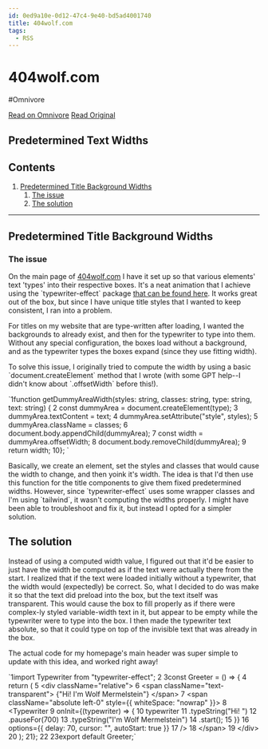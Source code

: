 ```yaml
---
id: 0ed9a10e-0d12-47c4-9e40-bd5ad4001740
title: 404wolf.com
tags:
  - RSS
---
```


# 404wolf.com
#Omnivore

[Read on Omnivore](https://omnivore.app/me/-1912a8b233a)
[Read Original](https://404wolf.com/posts/blog/hackyCssStuff)



##  Predetermined Text Widths 

## Contents

1. [Predetermined Title Background Widths](#predetermined-title-background-widths)  
   1. [The issue](#the-issue)  
   2. [The solution](#the-solution)

---

## Predetermined Title Background Widths

### The issue

On the main page of [404wolf.com](https:&#x2F;&#x2F;404wolf.com&#x2F;) I have it set up so that various elements&#39; text &#39;types&#39; into their respective boxes. It&#39;s a neat animation that I achieve using the &#x60;typewriter-effect&#x60; package [that can be found here](https:&#x2F;&#x2F;www.npmjs.com&#x2F;package&#x2F;typewriter-effect). It works great out of the box, but since I have unique title styles that I wanted to keep consistent, I ran into a problem.

For titles on my website that are type-written after loading, I wanted the backgrounds to already exist, and then for the typewriter to type into them. Without any special configuration, the boxes load without a background, and as the typewriter types the boxes expand (since they use fitting width).

To solve this issue, I originally tried to compute the width by using a basic &#x60;document.createElement&#x60; method that I wrote (with some GPT help--I didn&#39;t know about &#x60;.offsetWidth&#x60; before this!).

&#x60;1function getDummyAreaWidth(styles: string, classes: string, type: string, text: string) {
2    const dummyArea &#x3D; document.createElement(type);
3    dummyArea.textContent &#x3D; text;
4    dummyArea.setAttribute(&quot;style&quot;, styles);
5    dummyArea.className &#x3D; classes;
6    document.body.appendChild(dummyArea);
7    const width &#x3D; dummyArea.offsetWidth;
8    document.body.removeChild(dummyArea);
9    return width;
10}; &#x60;

Basically, we create an element, set the styles and classes that would cause the width to change, and then yoink it&#39;s width. The idea is that I&#39;d then use this function for the title components to give them fixed predetermined widths. However, since &#x60;typewriter-effect&#x60; uses some wrapper classes and I&#39;m using &#x60;tailwind&#x60;, it wasn&#39;t computing the widths properly. I might have been able to troubleshoot and fix it, but instead I opted for a simpler solution.

## The solution

Instead of using a computed width value, I figured out that it&#39;d be easier to just have the width be computed as if the text were actually there from the start. I realized that if the text were loaded initially without a typewriter, that the width would (expectedly) be correct. So, what I decided to do was make it so that the text did preload into the box, but the text itself was transparent. This would cause the box to fill properly as if there were complex-ly styled variable-width text in it, but appear to be empty while the typewriter were to type into the box. I then made the typewriter text absolute, so that it could type on top of the invisible text that was already in the box.

The actual code for my homepage&#39;s main header was super simple to update with this idea, and worked right away!

&#x60;1import Typewriter from &quot;typewriter-effect&quot;;
2
3const Greeter &#x3D; () &#x3D;&gt; {
4    return (
5        &lt;div className&#x3D;&quot;relative&quot;&gt; 
6            &lt;span className&#x3D;&quot;text-transparent&quot;&gt; {&quot;Hi! I&#39;m Wolf Mermelstein&quot;} &lt;&#x2F;span&gt;
7            &lt;span className&#x3D;&quot;absolute left-0&quot; style&#x3D;{{ whiteSpace: &quot;nowrap&quot; }}&gt;
8                &lt;Typewriter
9                    onInit&#x3D;{(typewriter) &#x3D;&gt; {
10                        typewriter
11                            .typeString(&quot;Hi! &quot;)
12                            .pauseFor(700)
13                            .typeString(&quot;I&#39;m Wolf Mermelstein&quot;)
14                            .start();
15                    }}
16                    options&#x3D;{{ delay: 70, cursor: &quot;&quot;, autoStart: true }}
17                &#x2F;&gt;
18            &lt;&#x2F;span&gt;
19        &lt;&#x2F;div&gt;
20    );
21};
22
23export default Greeter;&#x60;